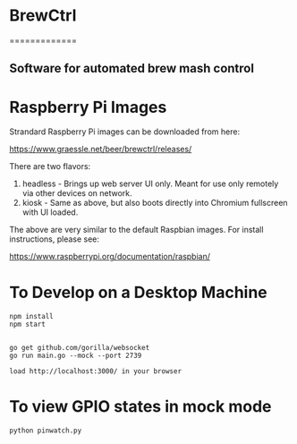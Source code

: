 # BrewCtrl
=============

Software for automated brew mash control
-------------

# Raspberry Pi Images

Strandard Raspberry Pi images can be downloaded from here:

https://www.graessle.net/beer/brewctrl/releases/

There are two flavors:

1) headless - Brings up web server UI only.  Meant for use only remotely via other devices on network.
2) kiosk - Same as above, but also boots directly into Chromium fullscreen with UI loaded.

The above are very similar to the default Raspbian images.  For install instructions, please see:

https://www.raspberrypi.org/documentation/raspbian/


# To Develop on a Desktop Machine
    
    npm install
    npm start
    

    go get github.com/gorilla/websocket
    go run main.go --mock --port 2739

    load http://localhost:3000/ in your browser

# To view GPIO states in mock mode  

    python pinwatch.py 

